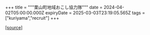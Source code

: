 +++
title = """栗山町地域おこし協力隊"""
date = 2024-04-02T05:00:00.000Z
expiryDate = 2025-03-03T23:19:05.565Z
tags = ["kuriyama","recruit"]
+++


[[source]](https://www.town.kuriyama.hokkaido.jp/soshiki/31/630.html)
